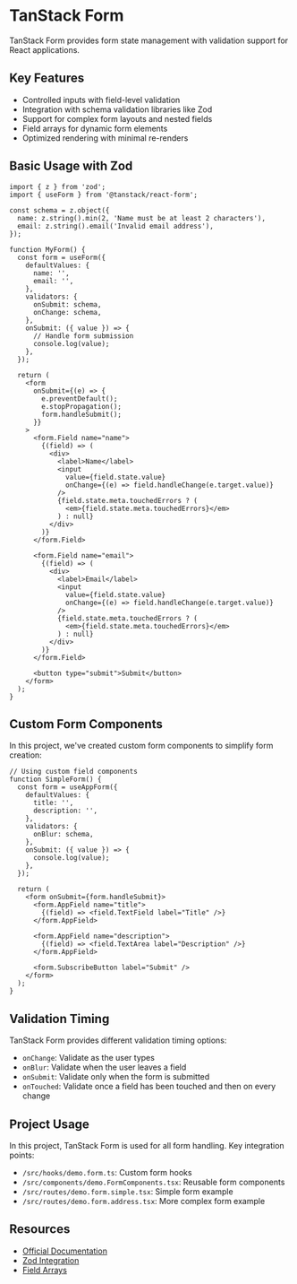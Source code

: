 # TanStack Form

TanStack Form provides form state management with validation support for React applications.

## Key Features

- Controlled inputs with field-level validation
- Integration with schema validation libraries like Zod
- Support for complex form layouts and nested fields
- Field arrays for dynamic form elements
- Optimized rendering with minimal re-renders

## Basic Usage with Zod

```tsx
import { z } from 'zod';
import { useForm } from '@tanstack/react-form';

const schema = z.object({
  name: z.string().min(2, 'Name must be at least 2 characters'),
  email: z.string().email('Invalid email address'),
});

function MyForm() {
  const form = useForm({
    defaultValues: {
      name: '',
      email: '',
    },
    validators: {
      onSubmit: schema,
      onChange: schema,
    },
    onSubmit: ({ value }) => {
      // Handle form submission
      console.log(value);
    },
  });

  return (
    <form
      onSubmit={(e) => {
        e.preventDefault();
        e.stopPropagation();
        form.handleSubmit();
      }}
    >
      <form.Field name="name">
        {(field) => (
          <div>
            <label>Name</label>
            <input
              value={field.state.value}
              onChange={(e) => field.handleChange(e.target.value)}
            />
            {field.state.meta.touchedErrors ? (
              <em>{field.state.meta.touchedErrors}</em>
            ) : null}
          </div>
        )}
      </form.Field>

      <form.Field name="email">
        {(field) => (
          <div>
            <label>Email</label>
            <input
              value={field.state.value}
              onChange={(e) => field.handleChange(e.target.value)}
            />
            {field.state.meta.touchedErrors ? (
              <em>{field.state.meta.touchedErrors}</em>
            ) : null}
          </div>
        )}
      </form.Field>

      <button type="submit">Submit</button>
    </form>
  );
}
```

## Custom Form Components

In this project, we've created custom form components to simplify form creation:

```tsx
// Using custom field components
function SimpleForm() {
  const form = useAppForm({
    defaultValues: {
      title: '',
      description: '',
    },
    validators: {
      onBlur: schema,
    },
    onSubmit: ({ value }) => {
      console.log(value);
    },
  });

  return (
    <form onSubmit={form.handleSubmit}>
      <form.AppField name="title">
        {(field) => <field.TextField label="Title" />}
      </form.AppField>

      <form.AppField name="description">
        {(field) => <field.TextArea label="Description" />}
      </form.AppField>

      <form.SubscribeButton label="Submit" />
    </form>
  );
}
```

## Validation Timing

TanStack Form provides different validation timing options:

- `onChange`: Validate as the user types
- `onBlur`: Validate when the user leaves a field
- `onSubmit`: Validate only when the form is submitted
- `onTouched`: Validate once a field has been touched and then on every change

## Project Usage

In this project, TanStack Form is used for all form handling. Key integration points:

- `/src/hooks/demo.form.ts`: Custom form hooks
- `/src/components/demo.FormComponents.tsx`: Reusable form components
- `/src/routes/demo.form.simple.tsx`: Simple form example
- `/src/routes/demo.form.address.tsx`: More complex form example

## Resources

- [Official Documentation](https://tanstack.com/form/latest/docs/framework/react/overview)
- [Zod Integration](https://tanstack.com/form/latest/docs/framework/react/examples/zod)
- [Field Arrays](https://tanstack.com/form/latest/docs/framework/react/examples/field-arrays)
